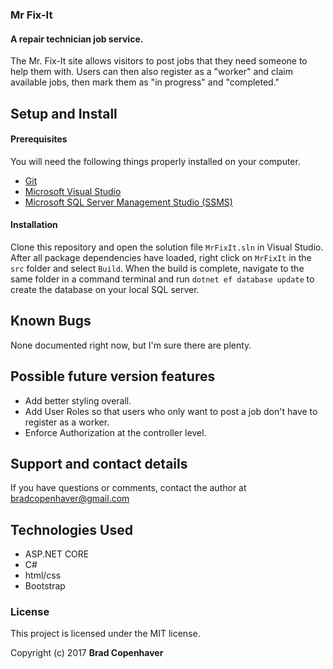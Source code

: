 ### Mr Fix-It
#### A repair technician job service.

The Mr. Fix-It site allows visitors to post jobs that they need someone to help them with. Users can then also register as a "worker" and claim available jobs, then mark them as "in progress" and "completed."

## Setup and Install

#### Prerequisites

You will need the following things properly installed on your computer.

* [Git](https://git-scm.com/)
* [Microsoft Visual Studio](https://www.visualstudio.com/downloads/)
* [Microsoft SQL Server Management Studio (SSMS)](https://docs.microsoft.com/en-us/sql/ssms/download-sql-server-management-studio-ssms#sql-server-management-studio)

#### Installation

Clone this repository and open the solution file `MrFixIt.sln` in Visual Studio. After all package dependencies have loaded,  right click on `MrFixIt` in the `src` folder and select `Build`. When the build is complete, navigate to the same folder in a command terminal and run `dotnet ef database update` to create the database on your local SQL server.

## Known Bugs

None documented right now, but I'm sure there are plenty.

## Possible future version features

* Add better styling overall.
* Add User Roles so that users who only want to post a job don't have to register as a worker.
* Enforce Authorization at the controller level.

## Support and contact details

If you have questions or comments, contact the author at bradcopenhaver@gmail.com

## Technologies Used

* ASP.NET CORE
* C#
* html/css
* Bootstrap

### License

This project is licensed under the MIT license.

Copyright (c) 2017 **Brad Copenhaver**
